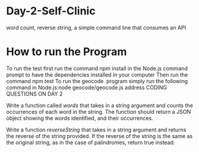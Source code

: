 # Day-2-Self-Clinic
word count, reverse string, a simple command line that consumes an API


# How to run the Program
To run the test first  run the command npm install  in the Node.js command prompt  to have the dependencies installed in your computer
Then run the command npm test
To run the geocode  program simply run the following command in Node.js:node geocode/geocode.js address
CODING QUESTIONS ON DAY 2

Write a function called *words* that takes in a string argument and counts the occurrences of each word in the string.
The function should return a JSON object showing the words identified, and their occurrences.




Write a function *reverseString* that takes in a string argument and returns the reverse of the string provided.
If the reverse of the string is the same as the original string, as in the case of palindromes, return true instead.
